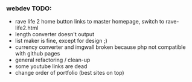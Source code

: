 ### webdev TODO:

- rave life 2 home button links to master homepage, switch to rave-life2.html
- length converter doesn't output
- list maker is fine, except for design ;)
- currency converter and imgwall broken because php not compatible with github pages
- general refactoring / clean-up
- some youtube links are dead
- change order of portfolio (best sites on top)